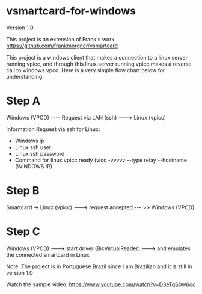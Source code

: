 # vsmartcard-for-windows
Version 1.0

This project is an extension of Frank's work.
https://github.com/frankmorgner/vsmartcard

This project is a windows client that makes a connection to a linux server running vpicc, and through this linux server running vpicc makes a reverse call to windows vpcd. Here is a very simple flow chart below for understanding

# Step A
Windows (VPCD) ---- Request via LAN (ssh) ---> Linux (vpicc)

Information Request via ssh for Linux:
* Windows ip
* Linux ssh user
* Linux ssh password
* Command for linux vpicc ready (vicc -vvvvv --type relay --hostname (WINDOWS IP)

# Step B
Smartcard -> Linux (vpicc) ---> request accepted --- >> Windows (VPCD)

# Step C
Windows (VPCD) ---> start driver (BixVirtualReader) ---> and emulates the connected smartcard in Linux

Note: The project is in Portuguese Brazil since I am Brazilian and it is still in version 1.0

Watch the sample video:
https://www.youtube.com/watch?v=D3eTqS0w6oc
